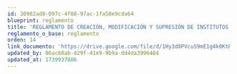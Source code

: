 ```yaml
---
id: 30982ad8-097c-4f88-97ac-1fa58e9cda64
blueprint: reglamento
title: 'REGLAMENTO DE CREACIÓN, MODIFICACIÓN Y SUPRESIÓN DE INSTITUTOS Y CENTROS DE INVESTIGACIÓN'
reglamento_o_base: reglamento
orden: 14
link_documento: 'https://drive.google.com/file/d/1Hy3d8PVcuS9mE1g4k0KtRgn0cGzZkyug/view?usp=sharing'
updated_by: 06ac68ab-d29f-41e9-9b9a-dd4da3996484
updated_at: 1739937886
---
```

